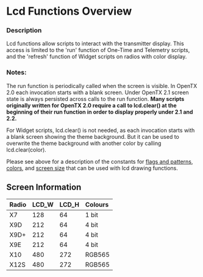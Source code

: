 # Lcd Functions Overview

### Description

Lcd functions allow scripts to interact with the transmitter display. This access is limited to the 'run' function of One-Time and Telemetry scripts, and the 'refresh' function of Widget scripts on radios with color display.

### Notes:

The run function is periodically called when the screen is visible. In OpenTX 2.0 each invocation starts with a blank screen. Under OpenTX 2.1 screen state is always persisted across calls to the run function. **Many scripts originally written for OpenTX 2.0 require a call to lcd.clear\(\) at the beginning of their run function in order to display properly under 2.1 and 2.2.** 

For Widget scripts, lcd.clear\(\) is not needed, as each invocation starts with a blank screen showing the theme background. But it can be used to overwrite the theme background with another color by calling lcd.clear\(color\).

Please see above for a description of the constants for [flags and patterns](../constants/flags-and-pattern-constants.md), [colors](../constants/color-constants.md), and [screen size](../constants/screen-constants.md) that can be used with lcd drawing functions.

## Screen Information

| Radio | LCD\_W | LCD\_H | Colours |
| :--- | :--- | :--- | :--- |
| X7 | 128 | 64 | 1 bit |
| X9D | 212 | 64 | 4 bit |
| X9D+ | 212 | 64 | 4 bit |
| X9E | 212 | 64 | 4 bit |
| X10 | 480 | 272 | RGB565 |
| X12S | 480 | 272 | RGB565 |

